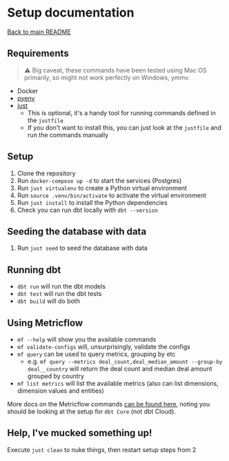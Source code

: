 # Setup documentation

[Back to main README](../README.md)

## Requirements

>⚠️ Big caveat, these commands have been tested using Mac OS primarily, so might not work perfectly on Windows, ymmv.

* Docker
* [pyenv](https://github.com/pyenv/pyenv#installation)
* [just](https://github.com/casey/just)
  * This is optional, it's a handy tool for running commands defined in the `justfile`
  * If you don't want to install this, you can just look at the `justfile` and run the commands manually

## Setup

1. Clone the repository
2. Run `docker-compose up -d` to start the services (Postgres)
3. Run `just virtualenv` to create a Python virtual environment
4. Run `source .venv/bin/activate` to activate the virtual environment
5. Run `just install` to install the Python dependencies
6. Check you can run dbt locally with `dbt --version`

## Seeding the database with data

1. Run `just seed` to seed the database with data

## Running dbt

* `dbt run` will run the dbt models
* `dbt test` will run the dbt tests
* `dbt build` will do both

## Using Metricflow

* `mf --help` will show you the available commands
* `mf validate-configs` will, unsurprisingly, validate the configs
* `mf query` can be used to query metrics, grouping by etc
    * e.g. `mf query --metrics deal_count,deal_median_amount --group-by deal__country` will return the deal count and
      median deal amount grouped by country
* `mf list metrics` will list the available metrics (also can list dimensions, dimension values and entities)

More docs on the Metricflow
commands [can be found here](https://docs.getdbt.com/docs/build/metricflow-commands#metricflow-commands), noting you
should be looking at the setup for `dbt Core` (not dbt Cloud).

## Help, I've mucked something up!

Execute `just clean` to nuke things, then restart setup steps from 2